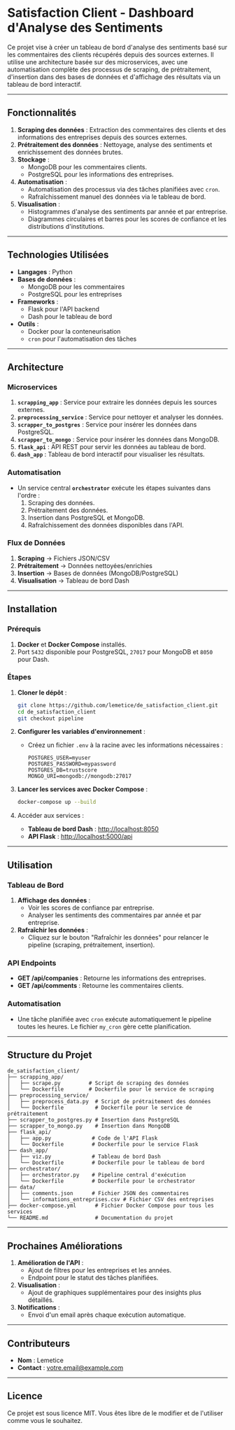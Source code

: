 
# **Satisfaction Client - Dashboard d'Analyse des Sentiments**

Ce projet vise à créer un tableau de bord d'analyse des sentiments basé sur les commentaires des clients récupérés depuis des sources externes. Il utilise une architecture basée sur des microservices, avec une automatisation complète des processus de scraping, de prétraitement, d'insertion dans des bases de données et d'affichage des résultats via un tableau de bord interactif.

---

## **Fonctionnalités**

1. **Scraping des données** : Extraction des commentaires des clients et des informations des entreprises depuis des sources externes.
2. **Prétraitement des données** : Nettoyage, analyse des sentiments et enrichissement des données brutes.
3. **Stockage** : 
   - MongoDB pour les commentaires clients.
   - PostgreSQL pour les informations des entreprises.
4. **Automatisation** : 
   - Automatisation des processus via des tâches planifiées avec `cron`.
   - Rafraîchissement manuel des données via le tableau de bord.
5. **Visualisation** :
   - Histogrammes d'analyse des sentiments par année et par entreprise.
   - Diagrammes circulaires et barres pour les scores de confiance et les distributions d'institutions.

---

## **Technologies Utilisées**

- **Langages** : Python
- **Bases de données** :
  - MongoDB pour les commentaires
  - PostgreSQL pour les entreprises
- **Frameworks** :
  - Flask pour l'API backend
  - Dash pour le tableau de bord
- **Outils** :
  - Docker pour la conteneurisation
  - `cron` pour l'automatisation des tâches

---

## **Architecture**

### **Microservices**
1. **`scrapping_app`** : Service pour extraire les données depuis les sources externes.
2. **`preprocessing_service`** : Service pour nettoyer et analyser les données.
3. **`scrapper_to_postgres`** : Service pour insérer les données dans PostgreSQL.
4. **`scrapper_to_mongo`** : Service pour insérer les données dans MongoDB.
5. **`flask_api`** : API REST pour servir les données au tableau de bord.
6. **`dash_app`** : Tableau de bord interactif pour visualiser les résultats.

### **Automatisation**
- Un service central **`orchestrator`** exécute les étapes suivantes dans l'ordre :
  1. Scraping des données.
  2. Prétraitement des données.
  3. Insertion dans PostgreSQL et MongoDB.
  4. Rafraîchissement des données disponibles dans l'API.

### **Flux de Données**
1. **Scraping** → Fichiers JSON/CSV
2. **Prétraitement** → Données nettoyées/enrichies
3. **Insertion** → Bases de données (MongoDB/PostgreSQL)
4. **Visualisation** → Tableau de bord Dash

---

## **Installation**

### **Prérequis**
1. **Docker** et **Docker Compose** installés.
2. Port `5432` disponible pour PostgreSQL, `27017` pour MongoDB et `8050` pour Dash.

### **Étapes**
1. **Cloner le dépôt** :
   ```bash
   git clone https://github.com/lemetice/de_satisfaction_client.git
   cd de_satisfaction_client
   git checkout pipeline
   ```

2. **Configurer les variables d'environnement** :
   - Créez un fichier `.env` à la racine avec les informations nécessaires :
     ```
     POSTGRES_USER=myuser
     POSTGRES_PASSWORD=mypassword
     POSTGRES_DB=trustscore
     MONGO_URI=mongodb://mongodb:27017
     ```

3. **Lancer les services avec Docker Compose** :
   ```bash
   docker-compose up --build
   ```

4. Accéder aux services :
   - **Tableau de bord Dash** : [http://localhost:8050](http://localhost:8050)
   - **API Flask** : [http://localhost:5000/api](http://localhost:5000/api)

---

## **Utilisation**

### **Tableau de Bord**
1. **Affichage des données** :
   - Voir les scores de confiance par entreprise.
   - Analyser les sentiments des commentaires par année et par entreprise.
2. **Rafraîchir les données** :
   - Cliquez sur le bouton "Rafraîchir les données" pour relancer le pipeline (scraping, prétraitement, insertion).

### **API Endpoints**
- **GET /api/companies** : Retourne les informations des entreprises.
- **GET /api/comments** : Retourne les commentaires clients.

### **Automatisation**
- Une tâche planifiée avec `cron` exécute automatiquement le pipeline toutes les heures. Le fichier `my_cron` gère cette planification.

---

## **Structure du Projet**

```
de_satisfaction_client/
├── scrapping_app/
│   ├── scrape.py         # Script de scraping des données
│   └── Dockerfile        # Dockerfile pour le service de scraping
├── preprocessing_service/
│   ├── preprocess_data.py  # Script de prétraitement des données
│   └── Dockerfile          # Dockerfile pour le service de prétraitement
├── scrapper_to_postgres.py # Insertion dans PostgreSQL
├── scrapper_to_mongo.py    # Insertion dans MongoDB
├── flask_api/
│   ├── app.py             # Code de l'API Flask
│   └── Dockerfile         # Dockerfile pour le service Flask
├── dash_app/
│   ├── viz.py             # Tableau de bord Dash
│   └── Dockerfile         # Dockerfile pour le tableau de bord
├── orchestrator/
│   ├── orchestrator.py    # Pipeline central d'exécution
│   └── Dockerfile         # Dockerfile pour le orchestrator
├── data/
│   ├── comments.json      # Fichier JSON des commentaires
│   └── informations_entreprises.csv # Fichier CSV des entreprises
├── docker-compose.yml      # Fichier Docker Compose pour tous les services
└── README.md               # Documentation du projet
```

---

## **Prochaines Améliorations**

1. **Amélioration de l'API** :
   - Ajout de filtres pour les entreprises et les années.
   - Endpoint pour le statut des tâches planifiées.
2. **Visualisation** :
   - Ajout de graphiques supplémentaires pour des insights plus détaillés.
3. **Notifications** :
   - Envoi d'un email après chaque exécution automatique.

---

## **Contributeurs**

- **Nom** : Lemetice
- **Contact** : [votre.email@example.com](mailto:votre.email@example.com)

---

## **Licence**

Ce projet est sous licence MIT. Vous êtes libre de le modifier et de l'utiliser comme vous le souhaitez.

